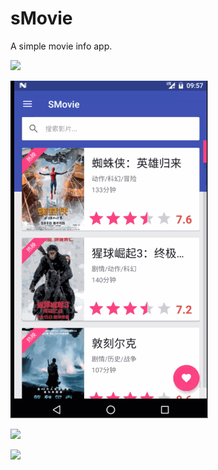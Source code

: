 # sMovie

A simple movie info app.

![](https://github.com/ScottSu163425/sMovie/blob/master/screenshot/1.gif)

![](https://github.com/ScottSu163425/sMovie/blob/master/screenshot/2.gif)

![](https://github.com/ScottSu163425/sMovie/blob/master/screenshot/3.gif)

![](https://github.com/ScottSu163425/sMovie/blob/master/screenshot/4.gif) 
